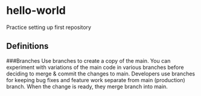 # hello-world
Practice setting up first repository


## Definitions

###Branches 
Use branches to create a copy of the main. You can experiment with variations of the main code in various branches before deciding to merge & commit the changes to main. 
Developers use branches for keeping bug fixes and feature work separate from main (production) branch. When the change is ready, they merge branch into main. 

